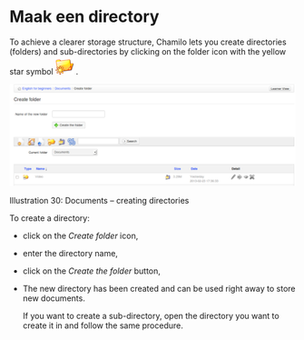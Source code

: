 # Maak een directory

To achieve a clearer storage structure, Chamilo lets you create directories \(folders\) and sub-directories by clicking on the folder icon with the yellow star symbol ![](../../.gitbook/assets/graphics114%20%283%29.png) .

![](../../.gitbook/assets/images32%20%288%29.png)

Illustration 30: Documents – creating directories

To create a directory:

* click on the _Create folder_ icon,
* enter the directory name,
* click on the _Create the folder_ button,
* The new directory has been created and can be used right away to store new documents.

  If you want to create a sub-directory, open the directory you want to create it in and follow the same procedure.

